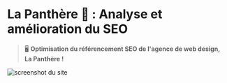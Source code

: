 # La Panthère 🐆 : Analyse et amélioration du SEO 

> 🖥️ **Optimisation du référencement SEO de l'agence de web design, La Panthère !**

![screenshot du site](./img/screenshot/74562253.png)